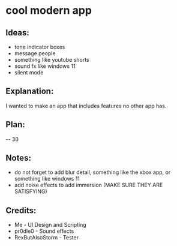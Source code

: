 # cool modern app

## Ideas:
- tone indicator boxes
- message people
- something like youtube shorts
- sound fx like windows 11
- silent mode

## Explanation:
I wanted to make an app that includes features no other app has.

## Plan:
-- 30 

## Notes:
- do not forget to add blur detail, something like the xbox app, or something like windows 11
- add noise effects to add immersion (MAKE SURE THEY ARE SATISFYING)

## Credits:
- Me - UI Design and Scripting
- pr0dle0 - Sound effects
- RexButAlsoStorm - Tester
